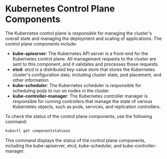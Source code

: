 # Kubernetes Control Plane Components

The Kubernetes control plane is responsible for managing the cluster's overall state and managing the deployment and scaling of applications. The control plane components include:

- **kube-apiserver**: The Kubernetes API server is a front-end for the Kubernetes control plane. All management requests to the cluster are sent to this component, and it validates and processes those requests.
- **etcd**: etcd is a distributed key-value store that stores the Kubernetes cluster's configuration data, including cluster state, pod placement, and other information.
- **kube-scheduler**: The Kubernetes scheduler is responsible for scheduling pods to run on nodes in the cluster.
- **kube-controller-manager**: The Kubernetes controller manager is responsible for running controllers that manage the state of various Kubernetes objects, such as pods, services, and replication controllers.

To check the status of the control plane components, use the following command:

```bash
kubectl get componentstatuses
```

This command displays the status of the control plane components, including the kube-apiserver, etcd, kube-scheduler, and kube-controller-manager.

